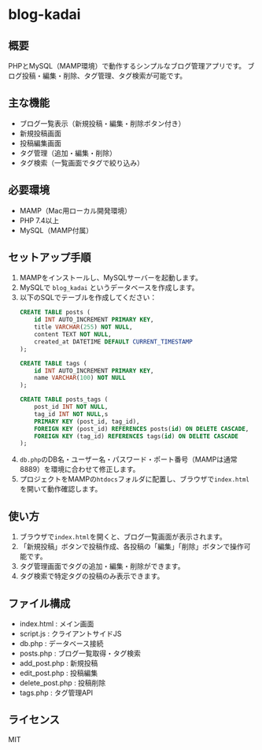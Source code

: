 
# blog-kadai

## 概要
PHPとMySQL（MAMP環境）で動作するシンプルなブログ管理アプリです。
ブログ投稿・編集・削除、タグ管理、タグ検索が可能です。

## 主な機能
- ブログ一覧表示（新規投稿・編集・削除ボタン付き）
- 新規投稿画面
- 投稿編集画面
- タグ管理（追加・編集・削除）
- タグ検索（一覧画面でタグで絞り込み）

## 必要環境
- MAMP（Mac用ローカル開発環境）
- PHP 7.4以上
- MySQL（MAMP付属）

## セットアップ手順
1. MAMPをインストールし、MySQLサーバーを起動します。
2. MySQLで `blog_kadai` というデータベースを作成します。
3. 以下のSQLでテーブルを作成してください：
	 ```sql
	 CREATE TABLE posts (
		 id INT AUTO_INCREMENT PRIMARY KEY,
		 title VARCHAR(255) NOT NULL,
		 content TEXT NOT NULL,
		 created_at DATETIME DEFAULT CURRENT_TIMESTAMP
	 );

	 CREATE TABLE tags (
		 id INT AUTO_INCREMENT PRIMARY KEY,
		 name VARCHAR(100) NOT NULL
	 );

	 CREATE TABLE posts_tags (
		 post_id INT NOT NULL,
		 tag_id INT NOT NULL,s
		 PRIMARY KEY (post_id, tag_id),
		 FOREIGN KEY (post_id) REFERENCES posts(id) ON DELETE CASCADE,
		 FOREIGN KEY (tag_id) REFERENCES tags(id) ON DELETE CASCADE
	 );
	 ```
4. `db.php`のDB名・ユーザー名・パスワード・ポート番号（MAMPは通常8889）を環境に合わせて修正します。
5. プロジェクトをMAMPの`htdocs`フォルダに配置し、ブラウザで`index.html`を開いて動作確認します。

## 使い方
1. ブラウザで`index.html`を開くと、ブログ一覧画面が表示されます。
2. 「新規投稿」ボタンで投稿作成、各投稿の「編集」「削除」ボタンで操作可能です。
3. タグ管理画面でタグの追加・編集・削除ができます。
4. タグ検索で特定タグの投稿のみ表示できます。

## ファイル構成
- index.html : メイン画面
- script.js : クライアントサイドJS
- db.php : データベース接続
- posts.php : ブログ一覧取得・タグ検索
- add_post.php : 新規投稿
- edit_post.php : 投稿編集
- delete_post.php : 投稿削除
- tags.php : タグ管理API

## ライセンス
MIT